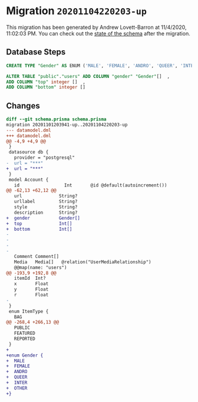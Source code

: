 # Migration `20201104220203-up`

This migration has been generated by Andrew Lovett-Barron at 11/4/2020, 11:02:03 PM.
You can check out the [state of the schema](./schema.prisma) after the migration.

## Database Steps

```sql
CREATE TYPE "Gender" AS ENUM ('MALE', 'FEMALE', 'ANDRO', 'QUEER', 'INTER', 'OTHER')

ALTER TABLE "public"."users" ADD COLUMN "gender" "Gender"[]  ,
ADD COLUMN "top" integer []  ,
ADD COLUMN "bottom" integer []  
```

## Changes

```diff
diff --git schema.prisma schema.prisma
migration 20201101203941-up..20201104220203-up
--- datamodel.dml
+++ datamodel.dml
@@ -4,9 +4,9 @@
 }
 datasource db {
   provider = "postgresql"
-  url = "***"
+  url = "***"
 }
 model Account {
   id                 Int       @id @default(autoincrement())
@@ -62,13 +62,12 @@
   url              String?
   urllabel         String?
   style            String?
   description      String?
+  gender           Gender[]
+  top              Int[]
+  bottom           Int[]
-
-
-
-
   Comment Comment[]
   Media   Media[]   @relation("UserMediaRelationship")
   @@map(name: "users")
@@ -193,9 +192,8 @@
   itemId  Int?
   x       Float
   y       Float
   r       Float
-
 }
 enum ItemType {
   BAG
@@ -268,4 +266,13 @@
   PUBLIC
   FEATURED
   REPORTED
 }
+
+enum Gender {
+  MALE
+  FEMALE
+  ANDRO
+  QUEER
+  INTER
+  OTHER
+}
```


